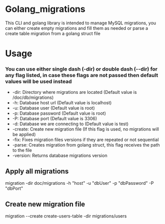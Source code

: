 # Golang_migrations

This CLI and golang library is intended to manage MySQL migrations, you can either create empty migrations and fill them as needed or parse a create table migration from a golang struct file

# Usage

### You can use either single dash (-dir) or double dash (--dir) for any flag listed, in case these flags are not passed then default values will be used instead

- -dir: Directory where migrations are located (Default value is /doc/db/migrations)
- -h: Database host url (Default value is localhost)
- -u: Database user (Default value is root)
- -p: Database password (Default value is root)
- -P: Database port (Default value is 3306)
- -d: Database we are connecting to (Default value is test)
- -create: Create new migration file (If this flag is used, no migrations will be applied)
- -fix: Fixes migration files versions if they are repeated or not sequential
- -parse: Creates migration from golang struct, this flag receives the path to the file
- -version: Returns database migrations version

## Apply all migrations
migration -dir doc/migrations -h "host" -u "dbUser" -p "dbPassword" -P "dbPort"

## Create new migration file
migration --create create-users-table -dir migrations/users
